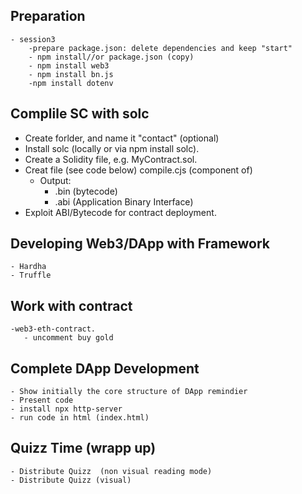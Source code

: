 ## Preparation
    - session3
        -prepare package.json: delete dependencies and keep "start"
        - npm install//or package.json (copy)
        - npm install web3
        - npm install bn.js  
        -npm install dotenv    

## Complile SC with solc 
-   Create forlder, and name it "contact" (optional)
   - Install solc (locally or via npm install solc).    
   - Create a Solidity file, e.g. MyContract.sol.
   - Creat file (see code below) compile.cjs (component of)
     - Output:
        - .bin (bytecode)
        - .abi (Application Binary Interface)
   - Exploit ABI/Bytecode for contract deployment.  

## Developing Web3/DApp with Framework 
    - Hardha 
    - Truffle


## Work with contract
    -web3-eth-contract. 
       - uncomment buy gold

## Complete DApp Development
    - Show initially the core structure of DApp remindier
    - Present code 
    - install npx http-server 
    - run code in html (index.html)

## Quizz Time (wrapp up)
    - Distribute Quizz  (non visual reading mode)
    - Distribute Quizz (visual) 



